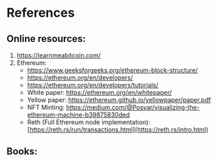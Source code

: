 # References

## Online resources:
1. https://learnmeabitcoin.com/
2. Ethereum:
   - https://www.geeksforgeeks.org/ethereum-block-structure/
   - https://ethereum.org/en/developers/
   - https://ethereum.org/en/developers/tutorials/
   - White paper: https://ethereum.org/en/whitepaper/
   - Yellow paper: https://ethereum.github.io/yellowpaper/paper.pdf
   - NFT Minting: https://medium.com/@Posvar/visualizing-the-ethereum-machine-b39875830ded
   - Reth (Full Ethereum node implementation): [https://reth.rs/run/transactions.html](https://reth.rs/intro.html)

## Books:
